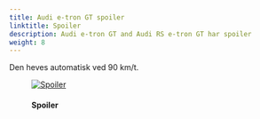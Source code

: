 ```yaml
---
title: Audi e-tron GT spoiler
linktitle: Spoiler
description: Audi e-tron GT and Audi RS e-tron GT har spoiler
weight: 8
---
```

<!-- markdownlint-disable MD033 -->
Den heves automatisk ved 90 km/t.

<figure>
    <a href="https://media.electrichasgoneaudi.net/multimedia/models/e-tron-gt/exterior/spoiler/spoiler_1.jpg">
        <img src="https://media.electrichasgoneaudi.net/multimedia/models/e-tron-gt/exterior/spoiler/spoiler_1s.jpg" class="img-fluid" alt="Spoiler" title="Spoiler">
    </a>
    <figcaption><h4>Spoiler</h4></figcaption>
</figure>
